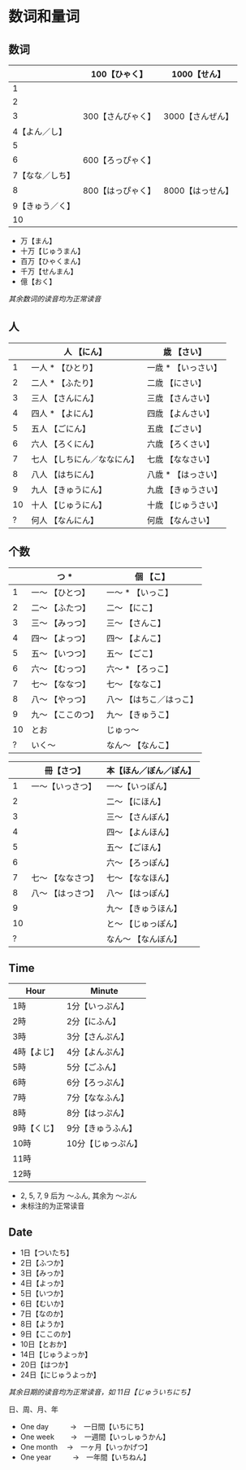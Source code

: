 # 数词和量词


## 数词

|                 | 100【ひゃく】     | 1000【せん】     |
| --------------- | ----------------- | ---------------- |
| 1               |                   |                  |
| 2               |                   |                  |
| 3               | 300【さんびゃく】 | 3000【さんぜん】 |
| 4【よん／し】   |                   |                  |
| 5               |                   |                  |
| 6               | 600【ろっぴゃく】 |                  |
| 7【なな／しち】 |                   |                  |
| 8               | 800【はっぴゃく】 | 8000【はっせん】 |
| 9【きゅう／く】 |                   |                  |
| 10              |                   |                  |

- 万【まん】
- 十万【じゅうまん】
- 百万【ひゃくまん】
- 千万【せんまん】
- 億【おく】

*其余数词的读音均为正常读音*


## 人

|     | 人 【にん】                 | 歳 【さい】         |
| --- | --------------------------- | ------------------- |
| 1   | 一人 * 【ひとり】           | 一歳 * 【いっさい】 |
| 2   | 二人 * 【ふたり】           | 二歳 【にさい】     |
| 3   | 三人 【さんにん】           | 三歳 【さんさい】   |
| 4   | 四人 * 【よにん】           | 四歳 【よんさい】   |
| 5   | 五人 【ごにん】             | 五歳 【ごさい】     |
| 6   | 六人 【ろくにん】           | 六歳 【ろくさい】   |
| 7   | 七人 【しちにん／ななにん】 | 七歳 【ななさい】   |
| 8   | 八人 【はちにん】           | 八歳 * 【はっさい】 |
| 9   | 九人 【きゅうにん】         | 九歳 【きゅうさい】 |
| 10  | 十人 【じゅうにん】         | 十歳 【じゅうさい】 |
| ?   | 何人 【なんにん】           | 何歳 【なんさい】   |


## 个数

|     | つ *              | 個 【こ】               |
| --- | ----------------- | ----------------------- |
| 1   | 一～ 【ひとつ】   | 一～ * 【いっこ】       |
| 2   | 二～ 【ふたつ】   | 二～ 【にこ】           |
| 3   | 三～ 【みっつ】   | 三～ 【さんこ】         |
| 4   | 四～ 【よっつ】   | 四～ 【よんこ】         |
| 5   | 五～ 【いつつ】   | 五～ 【ごこ】           |
| 6   | 六～ 【むっつ】   | 六～ * 【ろっこ】       |
| 7   | 七～ 【ななつ】   | 七～ 【ななこ】         |
| 8   | 八～ 【やっつ】   | 八～ 【はちこ／はっこ】 |
| 9   | 九～ 【ここのつ】 | 九～ 【きゅうこ】       |
| 10  | とお              | じゅっ～                |
| ?   | いく～            | なん～ 【なんこ】       |


|     | 冊【さつ】        | 本【ほん／ぼん／ぽん】 |
| --- | ----------------- | ---------------------- |
| 1   | 一～【いっさつ】  | 一～【いっぽん】       |
| 2   |                   | 二～ 【にほん】        |
| 3   |                   | 三～ 【さんぼん】      |
| 4   |                   | 四～ 【よんほん】      |
| 5   |                   | 五～ 【ごほん】        |
| 6   |                   | 六～ 【ろっぽん】      |
| 7   | 七～ 【ななさつ】 | 七～ 【ななほん】      |
| 8   | 八～ 【はっさつ】 | 八～ 【はっぽん】      |
| 9   |                   | 九～ 【きゅうほん】    |
| 10  |                   | と～ 【じゅっぽん】    |
| ?   |                   | なん～ 【なんぼん】    |


## Time

| Hour        | Minute             |
| ----------- | ------------------ |
| 1時         | 1分【いっぷん】    |
| 2時         | 2分【にふん】      |
| 3時         | 3分【さんぷん】    |
| 4時【よじ】 | 4分【よんぷん】    |
| 5時         | 5分【ごふん】      |
| 6時         | 6分【ろっぷん】    |
| 7時         | 7分【ななふん】    |
| 8時         | 8分【はっぷん】    |
| 9時【くじ】 | 9分【きゅうふん】  |
| 10時        | 10分【じゅっぷん】 |
| 11時        |                    |
| 12時        |                    |

- 2, 5, 7, 9 后为 ～ふん, 其余为 ～ぷん
- 未标注的为正常读音


## Date

- 1日【ついたち】
- 2日【ふつか】
- 3日【みっか】
- 4日【よっか】
- 5日【いつか】
- 6日【むいか】
- 7日【なのか】
- 8日【ようか】
- 9日【ここのか】
- 10日【とおか】
- 14日【じゅうよっか】
- 20日【はつか】
- 24日【にじゅうよっか】

*其余日期的读音均为正常读音，如 11日【じゅういちにち】*

日、周、月、年
- One day　　　→　一日間【いちにち】
- One week　　 →　一週間【いっしゅうかん】
- One month　  →　一ヶ月【いっかげつ】
- One year　　　→　一年間【いちねん】